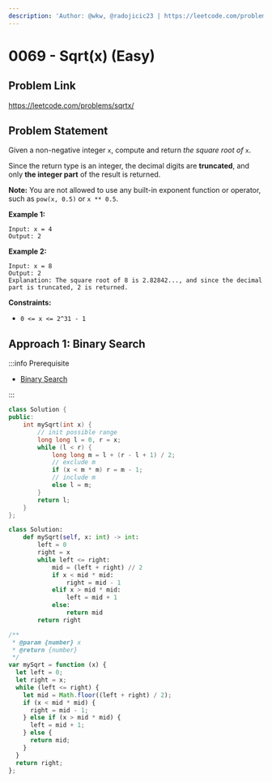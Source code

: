 ```yaml
---
description: 'Author: @wkw, @radojicic23 | https://leetcode.com/problems/sqrtx/'
---
```


# 0069 - Sqrt(x) (Easy)

## Problem Link

https://leetcode.com/problems/sqrtx/

## Problem Statement

Given a non-negative integer `x`, compute and return _the square root of_ `x`.

Since the return type is an integer, the decimal digits are **truncated**, and only **the integer part** of the result is returned.

**Note:** You are not allowed to use any built-in exponent function or operator, such as `pow(x, 0.5)` or `x ** 0.5`.

**Example 1:**

```
Input: x = 4
Output: 2
```

**Example 2:**

```
Input: x = 8
Output: 2
Explanation: The square root of 8 is 2.82842..., and since the decimal part is truncated, 2 is returned.
```

**Constraints:**

- `0 <= x <= 2^31 - 1`

## Approach 1: Binary Search

:::info Prerequisite

- [Binary Search](../../tutorials/basic-topics/binary-search)

:::

<Tabs>
<TabItem value="c++" label="C++">
<SolutionAuthor name="@wkw"/>

```cpp
class Solution {
public:
    int mySqrt(int x) {
        // init possible range
        long long l = 0, r = x;
        while (l < r) {
            long long m = l + (r - l + 1) / 2;
            // exclude m
            if (x < m * m) r = m - 1;
            // include m
            else l = m;
        }
        return l;
    }
};
```

</TabItem>

<TabItem value="py" label="Python">
<SolutionAuthor name="@radojicic23"/>

```py
class Solution:
    def mySqrt(self, x: int) -> int:
        left = 0
        right = x
        while left <= right:
            mid = (left + right) // 2
            if x < mid * mid:
                right = mid - 1
            elif x > mid * mid:
                left = mid + 1
            else:
                return mid
        return right
```

</TabItem>

<TabItem value="js" label="JavaScript">
<SolutionAuthor name="@radojicic23"/>

```js
/**
 * @param {number} x
 * @return {number}
 */
var mySqrt = function (x) {
  let left = 0;
  let right = x;
  while (left <= right) {
    let mid = Math.floor((left + right) / 2);
    if (x < mid * mid) {
      right = mid - 1;
    } else if (x > mid * mid) {
      left = mid + 1;
    } else {
      return mid;
    }
  }
  return right;
};
```

</TabItem>
</Tabs>
